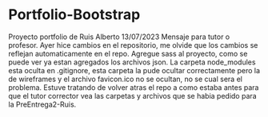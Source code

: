 # Portfolio-Bootstrap
Proyecto portfolio de Ruis Alberto
13/07/2023 Mensaje para tutor o profesor. Ayer hice cambios en el repositorio, me olvide que los cambios se reflejan automaticamente en el repo. Agregue sass al proyecto, como se puede ver ya estan agregados los archivos json. La carpeta node_modules esta oculta en .gitignore, esta carpeta la pude ocultar correctamente pero la de wireframes y el archivo favicon.ico no se ocultan, no se cual sera el problema. Estuve tratando de volver atras el repo a como estaba antes para que el tutor corrector vea las carpetas y archivos que se habia pedido para la PreEntrega2-Ruis.
